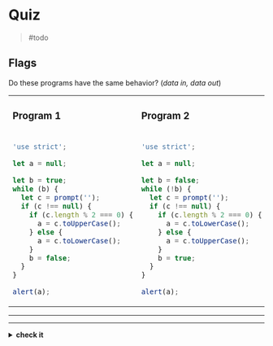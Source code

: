 # Quiz

> #todo

## Flags

Do these programs have the same behavior? (_data in, data out_)

<table>
<tr>
<td>

### Program 1

</td>
<td>

### Program 2

</td>
</tr>
<tr>
<td>

```js
'use strict';

let a = null;

let b = true;
while (b) {
  let c = prompt('');
  if (c !== null) {
    if (c.length % 2 === 0) {
      a = c.toUpperCase();
    } else {
      a = c.toLowerCase();
    }
    b = false;
  }
}

alert(a);
```

</td>
<td>

```js
'use strict';

let a = null;

let b = false;
while (!b) {
  let c = prompt('');
  if (c !== null) {
    if (c.length % 2 === 0) {
      a = c.toLowerCase();
    } else {
      a = c.toUpperCase();
    }
    b = true;
  }
}

alert(a);
```

</td>
</tr>
</table>

---

---

<details>
<summary><strong>check it</strong></summary>
<br>

✖ Nope.

</details>
